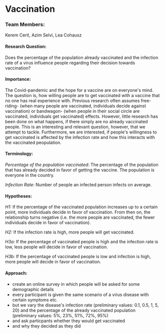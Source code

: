 # Vaccination

### Team Members: 
Kerem Cerit, Azim Selvi, Lea Cohausz

#### Research Question: 
Does the percentage of the population already vaccinated and the infection rate of a virus influence people regarding their decision towards vaccination?

#### Importance:
The Covid-pandemic and the hope for a vaccine are on everyone's mind. The question is, how willing people are to get vaccinated with a vaccine that no one has real experience with. Previous research often assumes free-riding- (when many people are vaccinated, individuals decide against vaccination) or bandwagon- (when people in their social circle are vaccinated, individuals get vaccinated) effects. However, little research has been done on what happens, if there simply are no already vaccinated people. This is an interesting and relevant question, however, that we attempt to tackle. Furthermore, we are interested, if people's willingness to get vaccinated is affected by the infection rate and how this interacts with the vaccinated peopulation.

#### Terminology:
*Percentage of the population vaccinated*: The percentage of the population that has already decided in favor of getting the vaccine. The population is everyone in the country.

*Infection Rate*: Number of people an infected person infects on average.

#### Hypotheses:
*H1:* If the percentage of the vaccinated population increases up to a certain point, more individuals decide in favor of vaccination. From then on, the relationship turns negative (i.e. the more people are vaccinated, the fewer individuals decide in favor of vaccination).

*H2:* If the infection rate is high, more people will get vaccinated.

*H3a:* If the percentage of vaccinated people is high and the infection rate is low, less people will decide in favor of vaccination.

*H3b:* If the percentage of vaccinated people is low and infection is high, more people will decide in favor of vaccination.

#### Approach:
- create an online survey in which people will be asked for some demographic details
- every participant is given the same scenario of a virus disease with certain symptoms etc.
- but we vary the disease's infection rate (preliminary values: 0.1, 0.5, 1, 5, 20) and the percentage of the already vaccinated population (preliminary values: 5%, 23%, 51%, 72%, 95%)
- and ask particpants whether they would get vaccinated
- and why they decided as they did
